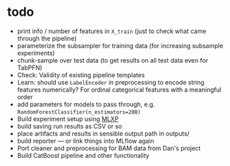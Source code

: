 # todo
- print info / number of features in `X_train` (just to check what came through the pipeline)
- parameterize the subsampler for training data (for increasing subsample experiments)
- chunk-sample over test data (to get results on all test data even for TabPFN)
- Check: Validity of existing pipeline templates
- Learn: should use `LabelEncoder` in preprocessing to encode string features numerically? For ordinal categorical features with a meaningful order
- add parameters for models to pass through, e.g. `RandomForestClassifier(n_estimators=200)`
- Build experiment setup using [MLXP](https://github.com/inria-thoth/mlxp)
- build saving run results as CSV or so
- place artifacts and results in sensible output path in outputs/
- build reporter — or link things into MLflow again
- Port cleaner and preprocessing for BAM data from Dan's project
- Build CatBoost pipeline and other functionality
